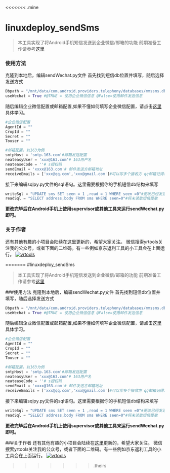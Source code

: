 <<<<<<< .mine
# linuxdeploy_sendSms

> 本工具实现了将Android手机短信发送到企业微信/邮箱的功能
> 前期准备工作请参考[这里](https://www.yrblog.cn/category/%e7%bc%96%e7%a8%8b/android%e4%b8%8a%e7%9a%84linux/ "这里")

### 使用方法
克隆到本地后，编辑sendWechat.py文件
首先找到短信db位置并填写，随后选择发送方式
```sendWechat.py
Dbpath = "/mnt/data/com.android.providers.telephony/databases/mmssms.db"#数据库地址，记得必须挂载
useWechat = True #@TRUE = 使用企业微信信息 @False=使用邮件发送信息
```
随后编辑企业微信配置或邮箱配置,如果不懂如何填写企业微信配置，请点击[这里](https://www.yrblog.cn/2019/08/21/androidlinux03/ "这里")具体学习。
```sendWechat.py
#企业微信配置
AgentId = ""
CropId = ""
Secret = ""
Touser = ""

#邮箱配置，以163为例
smtpHost = 'smtp.163.com'#邮箱发送配置
neateasyUser = 'xxx@163.com'# 163用户名
neateaseCode = ''# s授权码
sendEmail = 'xxxx@163.com'# 邮件发送方邮箱地址
receiveEmails = ['xxx@qq.com','xxx@gmail.com']#可以写多个接收方 qq邮箱记得添加白名单
```
接下来编辑sqlpy.py文件的sql语句。这里需要根据你的手机短信db结构来填写
```sqlpy.py
writeSql = "UPDATE sms SET seen = 1 ,read = 1 WHERE seen =0"#更改已经发送短信的读取状态
readSql = "SELECT address,body FROM sms WHERE seen=0"#将未读取短信提取
```
**更改完毕后在Android手机上使用supervisor或其他工具来运行sendWechat.py即可。**

### 关于作者
还有其他有趣的小项目会陆续在[这里](https://www.yrblog.cn/ "这里")更新的，希望大家关注。
微信搜索yrtools关注我的公众号，或者下面的二维码。有一些例如京东返利工具的小工具会在上面运行。
[![yrtools](https://www.yrblog.cn/wp-content/uploads/2019/08/%E5%BE%AE%E4%BF%A1%E6%88%AA%E5%9B%BE_20190821220711.png "yrtools")](https://www.yrblog.cn/wp-content/uploads/2019/08/%E5%BE%AE%E4%BF%A1%E6%88%AA%E5%9B%BE_20190821220711.png "yrtools")

=======
#linuxdeploy_sendSms

> 本工具实现了将Android手机短信发送到企业微信/邮箱的功能
> 前期准备工作请参考[这里](https://www.yrblog.cn/category/%e7%bc%96%e7%a8%8b/android%e4%b8%8a%e7%9a%84linux/ "这里")

###使用方法
克隆到本地后，编辑sendWechat.py文件
首先找到短信db位置并填写，随后选择发送方式
```sendWechat.py
Dbpath = "/mnt/data/com.android.providers.telephony/databases/mmssms.db"#数据库地址，记得必须挂载
useWechat = True #@TRUE = 使用企业微信信息 @False=使用邮件发送信息
```
随后编辑企业微信配置或邮箱配置,如果不懂如何填写企业微信配置，请点击[这里](https://www.yrblog.cn/2019/08/21/androidlinux03/ "这里")具体学习。
```sendWechat.py
#企业微信配置
AgentId = ""
CropId = ""
Secret = ""
Touser = ""

#邮箱配置，以163为例
smtpHost = 'smtp.163.com'#邮箱发送配置
neateasyUser = 'xxx@163.com'# 163用户名
neateaseCode = ''# s授权码
sendEmail = 'xxxx@163.com'# 邮件发送方邮箱地址
receiveEmails = ['xxx@qq.com','xxx@gmail.com']#可以写多个接收方 qq邮箱记得添加白名单
```
接下来编辑sqlpy.py文件的sql语句。这里需要根据你的手机短信db结构来填写
```sqlpy.py
writeSql = "UPDATE sms SET seen = 1 ,read = 1 WHERE seen =0"#更改已经发送短信的读取状态
readSql = "SELECT address,body FROM sms WHERE seen=0"#将未读取短信提取
```
**更改完毕后在Android手机上使用supervisor或其他工具来运行sendWechat.py即可。**

###关于作者
还有其他有趣的小项目会陆续在[这里](https://www.yrblog.cn/ "这里")更新的，希望大家关注。
微信搜索yrtools关注我的公众号，或者下面的二维码。有一些例如京东返利工具的小工具会在上面运行。
[![yrtools](https://www.yrblog.cn/wp-content/uploads/2019/08/%E5%BE%AE%E4%BF%A1%E6%88%AA%E5%9B%BE_20190821220711.png "yrtools")](https://www.yrblog.cn/wp-content/uploads/2019/08/%E5%BE%AE%E4%BF%A1%E6%88%AA%E5%9B%BE_20190821220711.png "yrtools")

>>>>>>> .theirs
